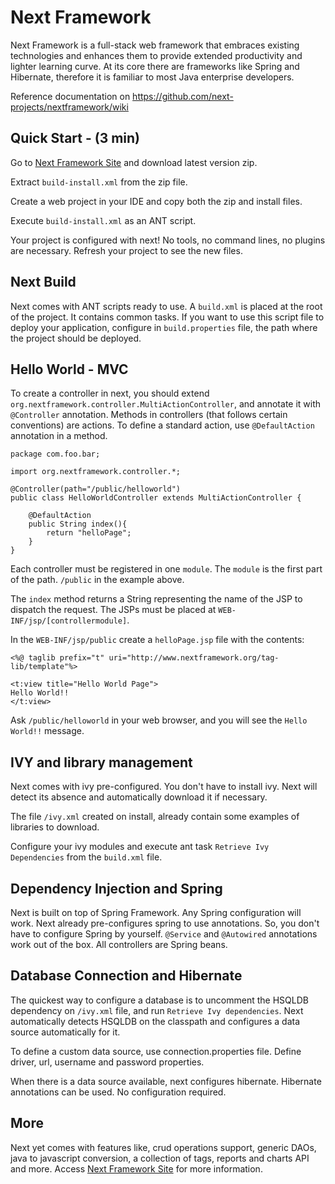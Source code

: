 # Next Framework
Next Framework is a full-stack web framework that embraces existing technologies and enhances them to provide extended productivity and lighter learning curve. At its core there are frameworks like Spring and Hibernate, therefore it is familiar to most Java enterprise developers. 

Reference documentation on https://github.com/next-projects/nextframework/wiki

## Quick Start - (3 min)

Go to [Next Framework Site][] and download latest version zip.

Extract `build-install.xml` from the zip file.

Create a web project in your IDE and copy both the zip and install files.

Execute `build-install.xml` as an ANT script.

Your project is configured with next! No tools, no command lines, no plugins are necessary.
Refresh your project to see the new files.

## Next Build

Next comes with ANT scripts ready to use. A `build.xml` is placed at the root of the project. It contains common tasks. 
If you want to use this script file to deploy your application, configure in `build.properties` file, the path where the project should be deployed.

## Hello World - MVC

To create a controller in next, you should extend `org.nextframework.controller.MultiActionController`, and annotate it with `@Controller` annotation. Methods in controllers (that follows certain conventions) are actions. To define a standard action, use `@DefaultAction` annotation in a method.

	package com.foo.bar;
	
	import org.nextframework.controller.*;
	
	@Controller(path="/public/helloworld")
	public class HelloWorldController extends MultiActionController {
	
		@DefaultAction
		public String index(){
			return "helloPage";
		}
	}

Each controller must be registered in one `module`. The `module` is the first part of the path. `/public` in the example above.

The `index` method returns a String representing the name of the JSP to dispatch the request. The JSPs must be placed at `WEB-INF/jsp/[controllermodule]`. 

In the `WEB-INF/jsp/public` create a `helloPage.jsp` file with the contents:

	<%@ taglib prefix="t" uri="http://www.nextframework.org/tag-lib/template"%>
	
	<t:view title="Hello World Page">
	Hello World!!
	</t:view>

Ask `/public/helloworld` in your web browser, and you will see the `Hello World!!` message.

## IVY and library management

Next comes with ivy pre-configured. You don't have to install ivy. Next will detect its absence and automatically download it if necessary. 

The file `/ivy.xml` created on install, already contain some examples of libraries to download. 

Configure your ivy  modules and execute ant task `Retrieve Ivy Dependencies` from the `build.xml` file.

## Dependency Injection and Spring

Next is built on top of Spring Framework. Any Spring configuration will work. Next already pre-configures spring to use annotations. So, you don't have to configure Spring by yourself. `@Service` and `@Autowired` annotations work out of the box. All controllers are Spring beans.

## Database Connection and Hibernate

The quickest way to configure a database is to uncomment the HSQLDB dependency on `/ivy.xml` file, and run `Retrieve Ivy dependencies`. Next automatically detects HSQLDB on the classpath and configures a data source automatically for it.

To define a custom data source, use connection.properties file. Define driver, url, username and password properties. 

When there is a data source available, next configures hibernate. Hibernate annotations can be used. No configuration required.

## More

Next yet comes with features like, crud operations support, generic DAOs, java to javascript conversion, a collection of tags, reports and charts API and more. Access [Next Framework Site][] for more information.



[Next Framework Site]: http://www.nextframework.org
